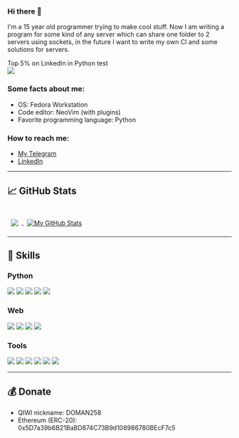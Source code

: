 ### Hi there 👋
I'm a 15 year old programmer trying to make cool stuff. Now I am writing a program for some kind of any server which can share one folder to 2 servers using sockets, in the future I want to write my own CI and some solutions for servers.

Top 5% on LinkedIn in Python test\
![](https://komarev.com/ghpvc/?username=Konstantin-create)
<br>

### Some facts about me:
- OS: Fedora Workstation
- Code editor: NeoVim (with plugins)
- Favorite programming language: Python

### How to reach me:
- [My Telegram](https://t.me/hacknet_dev)
- [LinkedIn](https://www.linkedin.com/in/shahov-konstantin/)
___

## &#x1f4c8; GitHub Stats

<br>

<a href="https://github.com/Konstantin-create">
  <img align="center" style="margin:0.5rem" src="https://github-readme-stats.vercel.app/api/top-langs/?username=Konstantin-create&title_color=ffffff&text_color=c9cacc&icon_color=4AB197&bg_color=1A2B34" />
</a>
<a href="https://github.com/Konstantin-create">
  <img align="center" style="margin:0.5rem" src="https://github-readme-stats.vercel.app/api?username=Konstantin-create&show_icons=true&line_height=27&count_private=true&title_color=ffffff&text_color=c9cacc&icon_color=4AB097&bg_color=1A2B34" alt="My GitHub Stats" />
</a>

___

## 💼 Skills
### Python
![](https://img.shields.io/badge/Code-Python-informational?style=flat&logo=python&logoColor=eb4629&color=eb4629)
![](https://img.shields.io/badge/Code-Flask-informational?style=flat&logo=flask&logoColor=eb4629&color=eb4629)
![](https://img.shields.io/badge/Code-SQLite-informational?style=flat&logo=sqlite&logoColor=eb4629&color=eb4629)
![](https://img.shields.io/badge/Code-Telethon-informational?style=flat&logo=telegram&logoColor=eb4629&color=eb4629)
![](https://img.shields.io/badge/Code-pyTelegramBotApi-informational?style=flat&logo=telegram&logoColor=eb4629&color=eb4629)
<br>
### Web
![](https://img.shields.io/badge/Web-Html-informational?style=flat&logo=html5&logoColor=eb4629&color=eb4629)
![](https://img.shields.io/badge/Web-CSS-informational?style=flat&logo=css3&logoColor=eb4629&color=eb4629)
![](https://img.shields.io/badge/Web-JavaScript-informational?style=flat&logo=javascript&logoColor=eb4629&color=eb4629)
![](https://img.shields.io/badge/Web-JQuery-informational?style=flat&logo=jquery&logoColor=eb4629&color=eb4629)
<br>
### Tools
![](https://img.shields.io/badge/Tools-Linux-informational?style=flat&logo=linux&logoColor=eb4629&color=eb4629)
![](https://img.shields.io/badge/Tools-Vim-informational?style=flat&logo=Vim&logoColor=eb4629&color=eb4629)
![](https://img.shields.io/badge/Tools-Git-informational?style=flat&logo=git&logoColor=eb4629&color=eb4629)
![](https://img.shields.io/badge/Tools-GitHub-informational?style=flat&logo=github&logoColor=eb4629&color=eb4629)
![](https://img.shields.io/badge/Tools-Photoshop-informational?style=flat&logo=Adobe-Photoshop&logoColor=eb4629&color=eb4629)
![](https://img.shields.io/badge/Tools-Illustrator-informational?style=flat&logo=Adobe-Illustrator&logoColor=eb4629&color=eb4629)

___

## 💰 Donate
- QIWI nickname: DOMAN258
- Ethereum (ERC-20): 0x5D7a39b6B21BaBD874C73B9d108986780BEcF7c5
